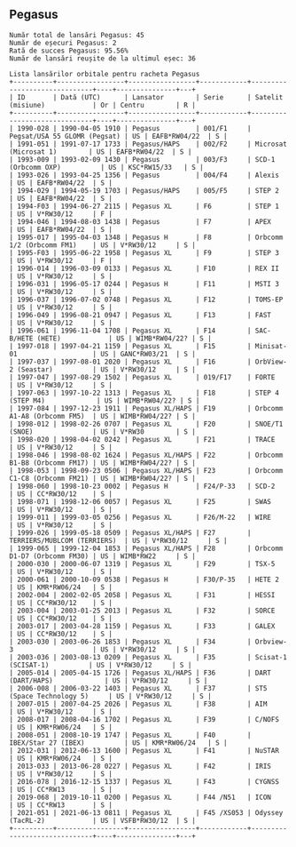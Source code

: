 ## Pegasus

    Număr total de lansări Pegasus: 45
    Număr de eșecuri Pegasus: 2
    Rată de succes Pegasus: 95.56%
    Număr de lansări reușite de la ultimul eșec: 36
    
    Lista lansărilor orbitale pentru racheta Pegasus
    +----------+-----------------+-----------------+------------+------------------------------+----+---------------+---+
    | ID       | Dată (UTC)      | Lansator        | Serie      | Satelit (misiune)            | Or | Centru        | R |
    +----------+-----------------+-----------------+------------+------------------------------+----+---------------+---+
    | 1990-028 | 1990-04-05 1910 | Pegasus         | 001/F1     | Pegsat/USA 55 GLOMR (Pegsat) | US | EAFB*RW04/22  | S |
    | 1991-051 | 1991-07-17 1733 | Pegasus/HAPS    | 002/F2     | Microsat (Microsat 1)        | US | EAFB*RW04/22  | S |
    | 1993-009 | 1993-02-09 1430 | Pegasus         | 003/F3     | SCD-1 (Orbcomm OXP)          | US | KSC*RW15/33   | S |
    | 1993-026 | 1993-04-25 1356 | Pegasus         | 004/F4     | Alexis                       | US | EAFB*RW04/22  | S |
    | 1994-029 | 1994-05-19 1703 | Pegasus/HAPS    | 005/F5     | STEP 2                       | US | EAFB*RW04/22  | S |
    | 1994-F03 | 1994-06-27 2115 | Pegasus XL      | F6         | STEP 1                       | US | V*RW30/12     | F |
    | 1994-046 | 1994-08-03 1438 | Pegasus         | F7         | APEX                         | US | EAFB*RW04/22  | S |
    | 1995-017 | 1995-04-03 1348 | Pegasus H       | F8         | Orbcomm 1/2 (Orbcomm FM1)    | US | V*RW30/12     | S |
    | 1995-F03 | 1995-06-22 1958 | Pegasus XL      | F9         | STEP 3                       | US | V*RW30/12     | F |
    | 1996-014 | 1996-03-09 0133 | Pegasus XL      | F10        | REX II                       | US | V*RW30/12     | S |
    | 1996-031 | 1996-05-17 0244 | Pegasus H       | F11        | MSTI 3                       | US | V*RW30/12     | S |
    | 1996-037 | 1996-07-02 0748 | Pegasus XL      | F12        | TOMS-EP                      | US | V*RW30/12     | S |
    | 1996-049 | 1996-08-21 0947 | Pegasus XL      | F13        | FAST                         | US | V*RW30/12     | S |
    | 1996-061 | 1996-11-04 1708 | Pegasus XL      | F14        | SAC-B/HETE (HETE)            | US | WIMB*RW04/22? | S |
    | 1997-018 | 1997-04-21 1159 | Pegasus XL      | F15        | Minisat-01                   | US | GANC*RW03/21  | S |
    | 1997-037 | 1997-08-01 2020 | Pegasus XL      | F16        | OrbView-2 (Seastar)          | US | V*RW30/12     | S |
    | 1997-047 | 1997-08-29 1502 | Pegasus XL      | 019/F17    | FORTE                        | US | V*RW30/12     | S |
    | 1997-063 | 1997-10-22 1313 | Pegasus XL      | F18        | STEP 4 (STEP M4)             | US | WIMB*RW04/22? | S |
    | 1997-084 | 1997-12-23 1911 | Pegasus XL/HAPS | F19        | Orbcomm A1-A8 (Orbcomm FM5)  | US | WIMB*RW04/22? | S |
    | 1998-012 | 1998-02-26 0707 | Pegasus XL      | F20        | SNOE/T1 (SNOE)               | US | V*RW30        | S |
    | 1998-020 | 1998-04-02 0242 | Pegasus XL      | F21        | TRACE                        | US | V*RW30/12     | S |
    | 1998-046 | 1998-08-02 1624 | Pegasus XL/HAPS | F22        | Orbcomm B1-B8 (Orbcomm FM17) | US | WIMB*RW04/22? | S |
    | 1998-053 | 1998-09-23 0506 | Pegasus XL/HAPS | F23        | Orbcomm C1-C8 (Orbcomm FM21) | US | WIMB*RW04/22? | S |
    | 1998-060 | 1998-10-23 0002 | Pegasus H       | F24/P-33   | SCD-2                        | US | CC*RW30/12    | S |
    | 1998-071 | 1998-12-06 0057 | Pegasus XL      | F25        | SWAS                         | US | V*RW30/12     | S |
    | 1999-011 | 1999-03-05 0256 | Pegasus XL      | F26/M-22   | WIRE                         | US | V*RW30/12     | S |
    | 1999-026 | 1999-05-18 0509 | Pegasus XL/HAPS | F27        | TERRIERS/MUBLCOM (TERRIERS)  | US | V*RW30/12     | S |
    | 1999-065 | 1999-12-04 1853 | Pegasus XL/HAPS | F28        | Orbcomm D1-D7 (Orbcomm FM30) | US | WIMB*RW22     | S |
    | 2000-030 | 2000-06-07 1319 | Pegasus XL      | F29        | TSX-5                        | US | V*RW30/12     | S |
    | 2000-061 | 2000-10-09 0538 | Pegasus H       | F30/P-35   | HETE 2                       | US | KMR*RW06/24   | S |
    | 2002-004 | 2002-02-05 2058 | Pegasus XL      | F31        | HESSI                        | US | CC*RW30/12    | S |
    | 2003-004 | 2003-01-25 2013 | Pegasus XL      | F32        | SORCE                        | US | CC*RW30/12    | S |
    | 2003-017 | 2003-04-28 1159 | Pegasus XL      | F33        | GALEX                        | US | CC*RW30/12    | S |
    | 2003-030 | 2003-06-26 1853 | Pegasus XL      | F34        | Orbview-3                    | US | V*RW30/12     | S |
    | 2003-036 | 2003-08-13 0209 | Pegasus XL      | F35        | Scisat-1 (SCISAT-1)          | US | V*RW30/12     | S |
    | 2005-014 | 2005-04-15 1726 | Pegasus XL/HAPS | F36        | DART (DART/HAPS)             | US | V*RW30/12     | S |
    | 2006-008 | 2006-03-22 1403 | Pegasus XL      | F37        | ST5 (Space Technology 5)     | US | V*RW30/12     | S |
    | 2007-015 | 2007-04-25 2026 | Pegasus XL      | F38        | AIM                          | US | V*RW30/12     | S |
    | 2008-017 | 2008-04-16 1702 | Pegasus XL      | F39        | C/NOFS                       | US | KMR*RW06/24   | S |
    | 2008-051 | 2008-10-19 1747 | Pegasus XL      | F40        | IBEX/Star 27 (IBEX)          | US | KMR*RW06/24   | S |
    | 2012-031 | 2012-06-13 1600 | Pegasus XL      | F41        | NuSTAR                       | US | KMR*RW06/24   | S |
    | 2013-033 | 2013-06-28 0227 | Pegasus XL      | F42        | IRIS                         | US | V*RW30/12     | S |
    | 2016-078 | 2016-12-15 1337 | Pegasus XL      | F43        | CYGNSS                       | US | CC*RW13       | S |
    | 2019-068 | 2019-10-11 0200 | Pegasus XL      | F44 /N51   | ICON                         | US | CC*RW13       | S |
    | 2021-051 | 2021-06-13 0811 | Pegasus XL      | F45 /XS053 | Odyssey (TacRL-2)            | US | VSFB*RW30/12  | S |
    +----------+-----------------+-----------------+------------+------------------------------+----+---------------+---+
    

